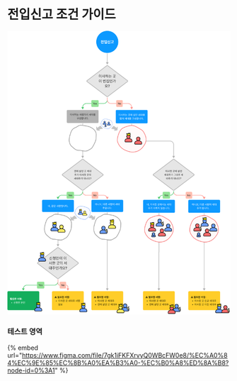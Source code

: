 # 전입신고 조건 가이드

![](https://raw.githubusercontent.com/mzux/kiosk-jeju/main/forms/001-jonipssingo/_imgs/001-jonipssingo-guide.png)

### 테스트 영역

{% embed url="https://www.figma.com/file/7gk1iFKFXrvyQ0WBcFW0e8/%EC%A0%84%EC%9E%85%EC%8B%A0%EA%B3%A0-%EC%B0%A8%ED%8A%B8?node-id=0%3A1" %}
